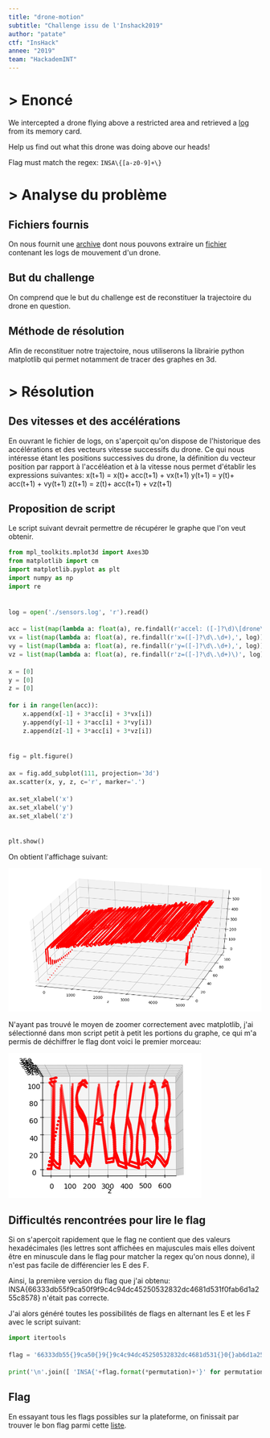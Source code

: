 ```yaml
---
title: "drone-motion"
subtitle: "Challenge issu de l'Inshack2019"
author: "patate"
ctf: "InsHack"
annee: "2019"
team: "HackademINT"
---
```


# > Enoncé

We intercepted a drone flying above a restricted area and retrieved a [log](/writeup-scripts/2018-2019/Inshack2019/drone-motion/5e97cfb3f4c64201c201a1703440c397f91be74b.tar.gz) from its memory card.

Help us find out what this drone was doing above our heads!

Flag must match the regex: `INSA\{[a-z0-9]+\}`

# > Analyse du problème


## Fichiers fournis

On nous fournit une [archive](/writeup-scripts/2018-2019/Inshack2019/drone-motion/drone-motion.zip) dont nous pouvons extraire un [fichier](/writeup-scripts/2018-2019/Inshack2019/drone-motion/sensors.log) contenant les logs de mouvement d'un drone.



## But du challenge

On comprend que le but du challenge est de reconstituer la trajectoire du drone en question.



## Méthode de résolution

Afin de reconstituer notre trajectoire, nous utiliserons la librairie python matplotlib qui permet notamment de tracer des graphes en 3d.




# > Résolution


## Des vitesses et des accélérations

En ouvrant le fichier de logs, on s'aperçoit qu'on dispose de l'historique des accélérations et des vecteurs vitesse successifs du drone. Ce qui nous intéresse étant les positions successives du drone, la définition du vecteur position par rapport à l'accéléation et à la vitesse nous permet d'établir les expressions suivantes: 
x(t+1) = x(t)+ acc(t+1) + vx(t+1)
y(t+1) = y(t)+ acc(t+1) + vy(t+1)
z(t+1) = z(t)+ acc(t+1) + vz(t+1)



## Proposition de script

Le script suivant devrait permettre de récupérer le graphe que l'on veut obtenir.

```python
from mpl_toolkits.mplot3d import Axes3D
from matplotlib import cm
import matplotlib.pyplot as plt
import numpy as np
import re


log = open('./sensors.log', 'r').read()

acc = list(map(lambda a: float(a), re.findall(r'accel: ([-]?\d)\[drone\]\(DEBUG\)> d', log)))
vx = list(map(lambda a: float(a), re.findall(r'x=([-]?\d\.\d+),', log)))
vy = list(map(lambda a: float(a), re.findall(r'y=([-]?\d\.\d+),', log)))
vz = list(map(lambda a: float(a), re.findall(r'z=([-]?\d\.\d+)\)', log)))

x = [0]
y = [0]
z = [0]

for i in range(len(acc)):
    x.append(x[-1] + 3*acc[i] + 3*vx[i])
    y.append(y[-1] + 3*acc[i] + 3*vy[i])
    z.append(z[-1] + 3*acc[i] + 3*vz[i])


fig = plt.figure()

ax = fig.add_subplot(111, projection='3d')
ax.scatter(x, y, z, c='r', marker='.')

ax.set_xlabel('x')
ax.set_xlabel('y')
ax.set_xlabel('z')


plt.show()
```

On obtient l'affichage suivant:

![graphe](/writeup-scripts/2018-2019/Inshack2019/drone-motion/graphe.png)


N'ayant pas trouvé le moyen de zoomer correctement avec matplotlib, j'ai sélectionné dans mon script petit à petit les portions du graphe, ce qui m'a permis de déchiffrer le flag dont voici le premier morceau:

![zoom](/writeup-scripts/2018-2019/Inshack2019/drone-motion/zoom.png)



## Difficultés rencontrées pour lire le flag

Si on s'aperçoit rapidement que le flag ne contient que des valeurs hexadécimales (les lettres sont affichées en majuscules mais elles doivent être en minuscule dans le flag pour matcher la regex qu'on nous donne), il n'est pas facile de différencier les E des F. 

Ainsi, la première version du flag que j'ai obtenu: INSA{66333db55f9ca50f9f9c4c94dc45250532832dc4681d531f0fab6d1a255c8578} n'était pas correcte.

J'ai alors généré toutes les possibilités de flags en alternant les E et les F avec le script suivant:
```python
import itertools

flag = '66333db55{}9ca50{}9{}9c4c94dc45250532832dc4681d531{}0{}ab6d1a255c8578'

print('\n'.join([ 'INSA{'+flag.format(*permutation)+'}' for permutation in list(itertools.product('ef', repeat=5))]))
```



## Flag

En essayant tous les flags possibles sur la plateforme, on finissait par trouver le bon flag parmi cette [liste](/writeup-scripts/2018-2019/Inshack2019/drone-motion/flags.txt).
